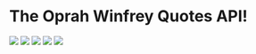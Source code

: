 # The Oprah Winfrey Quotes API!
<img src ='https://img.shields.io/badge/dependecies-flask%202.0.2-violet' /> <img src ='https://img.shields.io/badge/stability-experimental-important'/> <img src = 'https://img.shields.io/badge/version-beta-important' /> <img src ='https://img.shields.io/badge/python-v3.9-blue'/> <img src='https://img.shields.io/badge/supported%20os-Windows%20%7C%20MacOS%20%7C%20Linux-darkgreen'/>
